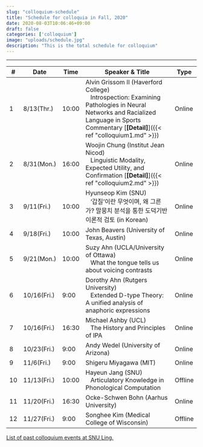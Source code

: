 ```yaml
---
slug: "colloquium-schedule"
title: "Schedule for colloquia in Fall, 2020"
date: 2020-08-03T10:06:46+09:00
draft: false
categories: ['colloquium']
image: "uploads/schedule.jpg"
description: "This is the total schedule for colloquium"
---
```

*** 
| # | Date | Time | Speaker & Title | Type |
| - | ---- | ---- | --------------- | ---- |
| 1 | 8/13(Thr.) | 10:00 | Alvin Grissom II (Haverford College) <br/> &nbsp;&nbsp; Introspection: Examining Pathologies in Neural Networks and Racialized Language in Sports Commentary [**\[Detail\]**]({{< ref "colloquium1.md" >}}) | Online |
| 2 | 8/31(Mon.) | 16:00 | Woojin Chung (Institut Jean Nicod) <br/> &nbsp;&nbsp; Linguistic Modality, Expected Utility, and Confirmation [**\[Detail\]**]({{< ref "colloquium2.md" >}}) | Online |
| 3 | 9/11(Fri.) | 10:00 | Hyunseop Kim (SNU) <br/> &nbsp;&nbsp; ‘갑질’이란 무엇이며, 왜 그른가? 말뭉치 분석을 통한 도덕기반이론적 검토 (in Korean) | Online |
| 4 | 9/18(Fri.) | 10:00 | John Beavers (University of Texas, Austin) | Online |
| 5 | 9/21(Mon.) | 10:00 | Suzy Ahn (UCLA/University of Ottawa) <br/> &nbsp;&nbsp; What the tongue tells us about voicing contrasts | Online |
| 6 | 10/16(Fri.) | 9:00 | Dorothy Ahn (Rutgers University) <br/> &nbsp;&nbsp; Extended D-type Theory: A unified analysis of anaphoric expressions | Online |
| 7 | 10/16(Fri.) | 16:30 | Michael Ashby (UCL) <br/> &nbsp;&nbsp; The History and Principles of IPA | Online |
| 8 | 10/23(Fri.) | 9:00 | Andy Wedel (University of Arizona) | Online |
| 9 | 11/6(Fri.) | 9:00 | Shigeru Miyagawa (MIT) | Online |
| 10 | 11/13(Fri.) | 10:00 | Hayeun Jang (SNU) <br/> &nbsp;&nbsp; Articulatory Knowledge in Phonological Computation | Offline |
| 11 | 11/20(Fri.) | 16:30 | Ocke-Schwen Bohn (Aarhus University) | Online |
| 12 | 11/27(Fri.) | 9:00 | Songhee Kim (Medical College of Wisconsin) | Offline |

<a class=intro-link href="http://hosting01.snu.ac.kr/~linguist/?page_id=1336">List of past colloquium events at SNU Ling.</a>
